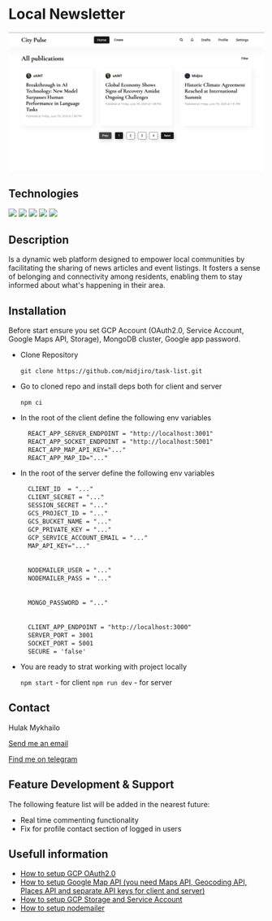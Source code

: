 # Local Newsletter

![](./screenshots/desktop.png)

## Technologies

![](https://img.shields.io/badge/React-20232A?style=for-the-badge&logo=React&logoColor=61DAFB)
![](https://img.shields.io/badge/Express-20232A?style=for-the-badge&logo=Express&logoColor=fff)
![](https://img.shields.io/badge/GoogleCloud-20232A?style=for-the-badge&logo=googlecloud&logoColor=4285F4)
![](https://img.shields.io/badge/MongoDB-20232A?style=for-the-badge&logo=mongoDB&logoColor=47A248)
![](https://img.shields.io/badge/Passport-20232A?style=for-the-badge&logo=passport&logoColor=34E27A)

## Description

Is a dynamic web platform designed to empower local communities by facilitating the sharing of news articles and event listings. It fosters a sense of belonging and connectivity among residents, enabling them to stay informed about what's happening in their area.

## Installation

Before start ensure you set GCP Account (OAuth2.0, Service Account, Google Maps API, Storage), MongoDB cluster, Google app password.

-   Clone Repository

    `git clone https://github.com/midjiro/task-list.git`

-   Go to cloned repo and install deps both for client and server

    `npm ci`

-   In the root of the client define the following env variables

          REACT_APP_SERVER_ENDPOINT = "http://localhost:3001"
          REACT_APP_SOCKET_ENDPOINT = "http://localhost:5001"
          REACT_APP_MAP_API_KEY="..."
          REACT_APP_MAP_ID="..."

-   In the root of the server define the following env variables

          CLIENT_ID  = "..."
          CLIENT_SECRET = "..."
          SESSION_SECRET = "..."
          GCS_PROJECT_ID = "..."
          GCS_BUCKET_NAME = "..."
          GCP_PRIVATE_KEY = "..."
          GCP_SERVICE_ACCOUNT_EMAIL = "..."
          MAP_API_KEY="..."


          NODEMAILER_USER = "..."
          NODEMAILER_PASS = "..."


          MONGO_PASSWORD = "..."


          CLIENT_APP_ENDPOINT = "http://localhost:3000"
          SERVER_PORT = 3001
          SOCKET_PORT = 5001
          SECURE = 'false'

-   You are ready to strat working with project locally

    `npm start` - for client
    `npm run dev` - for server

## Contact

Hulak Mykhailo

[Send me an email](miha.gulak@gmail.com)

[Find me on telegram](https://t.me/@midjiro)

## Feature Development & Support

The following feature list will be added in the nearest future:

-   Real time commenting functionality
-   Fix for profile contact section of logged in users

## Usefull information

-   [How to setup GCP OAuth2.0](https://www.youtube.com/watch?v=HtJKUQXmtok)
-   [How to setup Google Map API (you need Maps API, Geocoding API, Places API and separate API keys for client and server)](https://www.youtube.com/watch?v=OGTG1l7yin4)
-   [How to setup GCP Storage and Service Account](https://www.youtube.com/watch?v=_jJ-0ltqoC0)
-   [How to setup nodemailer](https://www.youtube.com/watch?v=nF9g1825mwk&t=389s)

